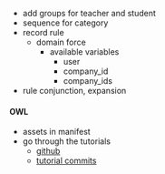- add groups for teacher and student
- sequence for category
- record rule
	- domain force
		- available variables
			- user
			- company_id
			- company_ids
- rule conjunction, expansion

#### OWL
- assets in manifest
- go through the tutorials
	- [github](https://github.com/odoo/owl/blob/master/doc/readme.md)
	- [tutorial commits](https://github.com/odoo/tutorials/commits/17.0-discover-js-framework-solutions/)
